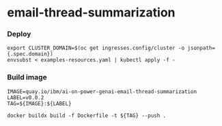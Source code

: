 # email-thread-summarization

### Deploy
```
export CLUSTER_DOMAIN=$(oc get ingresses.config/cluster -o jsonpath={.spec.domain})
envsubst < examples-resources.yaml | kubectl apply -f -
```

### Build image
```
IMAGE=quay.io/ibm/ai-on-power-genai-email-thread-summarization
LABEL=v0.0.2
TAG=${IMAGE}:${LABEL}

docker buildx build -f Dockerfile -t ${TAG} --push . 
```
